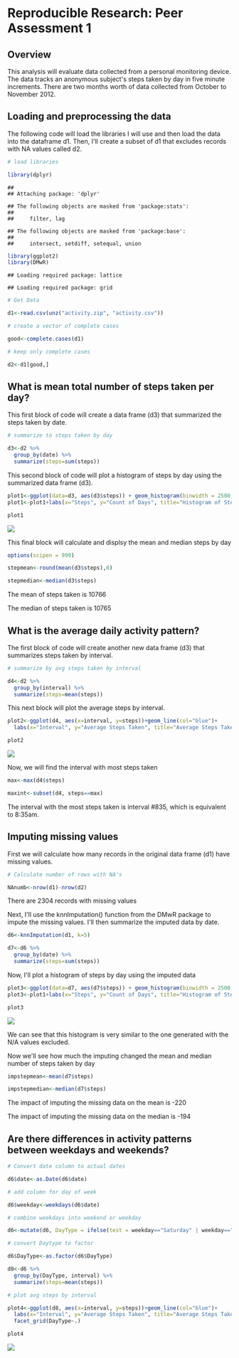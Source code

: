 # Reproducible Research: Peer Assessment 1
## Overview

This analysis will evaluate data collected from a personal monitoring device.  The data tracks an anonymous subject's steps taken by day in five minute increments.  There are two months worth of data collected from October to November 2012.

## Loading and preprocessing the data

The following code will load the libraries I will use and then load the data into the dataframe d1. Then, I'll create a subset of d1 that excludes records with NA values called d2.


```r
# load libraries

library(dplyr)
```

```
## 
## Attaching package: 'dplyr'
```

```
## The following objects are masked from 'package:stats':
## 
##     filter, lag
```

```
## The following objects are masked from 'package:base':
## 
##     intersect, setdiff, setequal, union
```

```r
library(ggplot2)
library(DMwR)
```

```
## Loading required package: lattice
```

```
## Loading required package: grid
```

```r
# Get Data

d1<-read.csv(unz("activity.zip", "activity.csv"))

# create a vector of complete cases

good<-complete.cases(d1)

# keep only complete cases

d2<-d1[good,]
```

## What is mean total number of steps taken per day?

This first block of code will create a data frame (d3) that summarized the steps taken by date.


```r
# summarize to steps taken by day

d3<-d2 %>%
  group_by(date) %>%
  summarize(steps=sum(steps))
```

This second block of code will plot a histogram of steps by day using the summarized data frame (d3).


```r
plot1<-ggplot(data=d3, aes(d3$steps)) + geom_histogram(binwidth = 2500, col="black", fill="blue")
plot1<-plot1+labs(x="Steps", y="Count of Days", title="Histogram of Steps per Day")

plot1
```

![](PA1_template_files/figure-html/unnamed-chunk-3-1.png)<!-- -->

This final block will calculate and displsy the mean and median steps by day



```r
options(scipen = 999)

stepmean<-round(mean(d3$steps),0)

stepmedian<-median(d3$steps)
```

The mean of steps taken is 10766

The median of steps taken is 10765


## What is the average daily activity pattern?

The first block of code will create another new data frame (d3) that summarizes steps taken by interval.


```r
# summarize by avg steps taken by interval

d4<-d2 %>%
  group_by(interval) %>%
  summarize(steps=mean(steps))
```

This next block will plot the average steps by interval.


```r
plot2<-ggplot(d4, aes(x=interval, y=steps))+geom_line(col="blue")+
  labs(x="Interval", y="Average Steps Taken", title="Average Steps Taken by Interval")

plot2
```

![](PA1_template_files/figure-html/unnamed-chunk-6-1.png)<!-- -->

Now, we will find the interval with most steps taken


```r
max<-max(d4$steps)

maxint<-subset(d4, steps==max)
```

The interval with the most steps taken is interval #835, which is equivalent to 8:35am.

## Imputing missing values

First we will calculate how many records in the original data frame (d1) have missing values.
 

```r
# Calculate number of rows with NA's

NAnumb<-nrow(d1)-nrow(d2)
```

There are 2304 records with missing values

Next, I'll use the knnImputation() function from the DMwR package to impute the missing values.  I'll then summarize the imputed data by date.


```r
d6<-knnImputation(d1, k=5)

d7<-d6 %>%
  group_by(date) %>%
  summarize(steps=sum(steps))
```

Now, I'll plot a histogram of steps by day using the imputed data


```r
plot3<-ggplot(data=d7, aes(d7$steps)) + geom_histogram(binwidth = 2500, col="black", fill="blue")
plot3<-plot1+labs(x="Steps", y="Count of Days", title="Histogram of Steps per Day - Imputed N/A")

plot3
```

![](PA1_template_files/figure-html/unnamed-chunk-10-1.png)<!-- -->

We can see that this histogram is very similar to the one generated with the N/A values excluded.

Now we'll see how much the imputing changed the mean and median number of steps taken by day


```r
impstepmean<-mean(d7$steps)

impstepmedian<-median(d7$steps)
```

The impact of imputing the missing data on the mean is -220

The impact of imputing the missing data on the median is -194


## Are there differences in activity patterns between weekdays and weekends?


```r
# Convert date column to actual dates

d6$date<-as.Date(d6$date)

# add column for day of week

d6$weekday<-weekdays(d6$date)

# combine weekdays into weekend or weekday

d6<-mutate(d6, DayType = ifelse(test = weekday=="Saturday" | weekday=="Sunday", yes="Weekend", no="Weekday"))

# convert Daytype to factor

d6$DayType<-as.factor(d6$DayType)

d8<-d6 %>%
  group_by(DayType, interval) %>%
  summarize(steps=mean(steps))

# plot avg steps by interval

plot4<-ggplot(d8, aes(x=interval, y=steps))+geom_line(col="blue")+
  labs(x="Interval", y="Average Steps Taken", title="Average Steps Taken by Interval: Weekday vs. Weekend")+
  facet_grid(DayType~.)

plot4
```

![](PA1_template_files/figure-html/unnamed-chunk-12-1.png)<!-- -->
